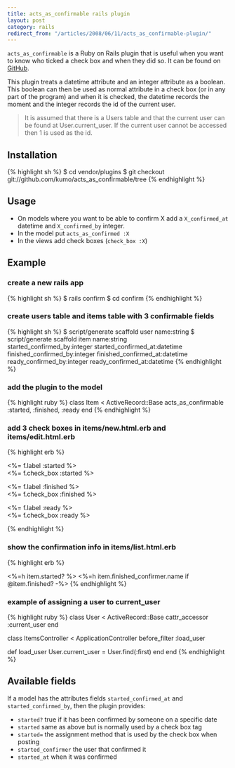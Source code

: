 ```yaml
---
title: acts_as_confirmable rails plugin
layout: post
category: rails
redirect_from: "/articles/2008/06/11/acts_as_confirmable-plugin/"
---
```

`acts_as_confirmable` is a Ruby on Rails plugin that is useful when you want to know who ticked a check box and when they did so. It can be found on [GitHub](http://github.com/kumo/acts_as_confirmable).

This plugin treats a datetime attribute and an integer attribute as a boolean. This boolean can then be used as normal attribute in a check box (or in any part of the program) and when it is checked, the datetime records the moment and the integer records the id of the current user.

> It is assumed that there is a Users table and that the current user can be found at User.current_user. If the current user cannot be accessed then 1 is used as the id.

## Installation

{% highlight sh %}
$ cd vendor/plugins
$ git checkout git://github.com/kumo/acts_as_confirmable/tree
{% endhighlight %}

## Usage

- On models where you want to be able to confirm X add a `X_confirmed_at` datetime and `X_confirmed_by` integer.
- In the model put `acts_as_confirmed :X`
- In the views add check boxes (`check_box :X`)

## Example

### create a new rails app

{% highlight sh %}
$ rails confirm
$ cd confirm
{% endhighlight %}

### create users table and items table with 3 confirmable fields

{% highlight sh %}
$ script/generate scaffold user name:string
$ script/generate scaffold item name:string \
      started_confirmed_by:integer started_confirmed_at:datetime \
      finished_confirmed_by:integer finished_confirmed_at:datetime \
      ready_confirmed_by:integer ready_confirmed_at:datetime
{% endhighlight %}

### add the plugin to the model

{% highlight ruby %}
class Item < ActiveRecord::Base
  acts_as_confirmable :started, :finished, :ready
end
{% endhighlight %}

### add 3 check boxes in items/new.html.erb and items/edit.html.erb

{% highlight erb %}
<p>
  <%= f.label :started %><br />
  <%= f.check_box :started %>
</p>
<p>
  <%= f.label :finished %><br />
  <%= f.check_box :finished %>
</p>
<p>
  <%= f.label :ready %><br />
  <%= f.check_box :ready %>
</p>
{% endhighlight %}

### show the confirmation info in items/list.html.erb

{% highlight erb %}
<td>
  <%=h item.started? %>
  <%=h item.finished_confirmer.name if @item.finished? -%>
</td>
{% endhighlight %}

### example of assigning a user to current_user

{% highlight ruby %}
class User < ActiveRecord::Base
  cattr_accessor :current_user
end

class ItemsController < ApplicationController
  before_filter :load_user

  def load_user
    User.current_user = User.find(:first)
  end
end
{% endhighlight %}

## Available fields

If a model has the attributes fields `started_confirmed_at` and `started_confirmed_by`, then the plugin provides:

- `started?`
  true if it has been confirmed by someone on a specific date
- `started`
  same as above but is normally used by a check box tag
- `started=`
  the assignment method that is used by the check box when posting
- `started_confirmer`
  the user that confirmed it
- `started_at`
  when it was confirmed
